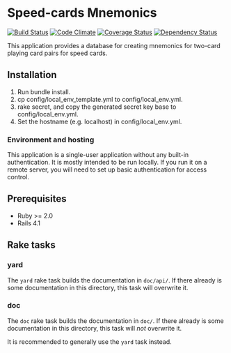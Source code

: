 # Speed-cards Mnemonics

[![Build Status](https://travis-ci.org/braingourmets/speedcards-mnemonics.svg?branch=master)](https://travis-ci.org/braingourmets/speedcards-mnemonics)
[![Code Climate](https://codeclimate.com/github/braingourmets/speedcards-mnemonics.svg)](https://codeclimate.com/github/braingourmets/speedcards-mnemonics)
[![Coverage Status](https://coveralls.io/repos/braingourmets/speedcards-mnemonics/badge.png)](https://coveralls.io/r/braingourmets/speedcards-mnemonics?branch=master)
[![Dependency Status](https://gemnasium.com/braingourmets/speedcards-mnemonics.svg)](https://gemnasium.com/braingourmets/speedcards-mnemonics)

This application provides a database for creating mnemonics for two-card
playing card pairs for speed cards.


## Installation

  1. Run bundle install.
  2. cp config/local_env_template.yml to config/local_env.yml.
  3. rake secret, and copy the generated secret key base to config/local_env.yml.
  4. Set the hostname (e.g. localhost) in config/local_env.yml.


### Environment and hosting

This application is a single-user application without any built-in
authentication. It is mostly intended to be run locally. If you run it on a
remote server, you will need to set up basic authentication for access control.


## Prerequisites

  * Ruby >= 2.0
  * Rails 4.1


## Rake tasks

### yard

The `yard` rake task builds the documentation in `doc/api/`. If there already is
some documentation in this directory, this task will overwrite it.

### doc

The `doc` rake task builds the documentation in `doc/`. If there already is
some documentation in this directory, this task will _not_ overwrite it.

It is recommended to generally use the `yard` task instead.
